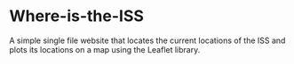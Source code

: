 # Where-is-the-ISS
A simple single file website that locates the current locations of the ISS and plots its locations on a map using the Leaflet library.
